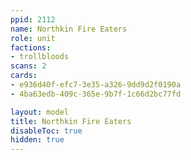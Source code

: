 ```yaml
---
ppid: 2112
name: Northkin Fire Eaters
role: unit
factions:
- trollbloods
scans: 2
cards:
- e936d40f-efc7-3e35-a326-9dd9d2f0190a
- 4ba63edb-409c-365e-9b7f-1c66d2bc77fd

layout: model
title: Northkin Fire Eaters
disableToc: true
hidden: true
---
```

